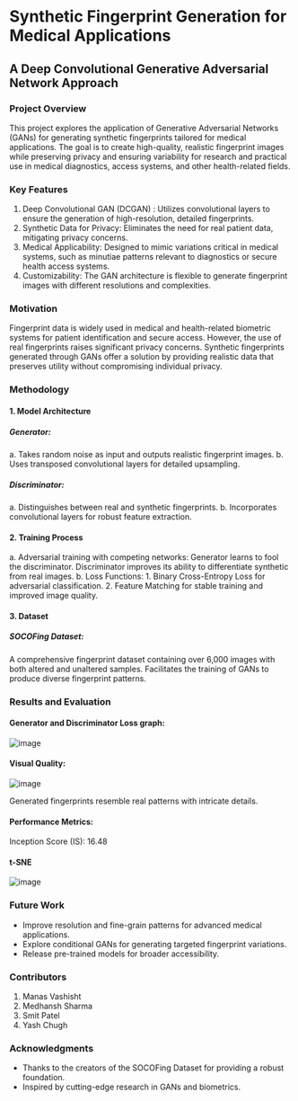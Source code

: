 # Synthetic Fingerprint Generation for Medical Applications
## A Deep Convolutional Generative Adversarial Network Approach
### Project Overview
This project explores the application of Generative Adversarial Networks (GANs) for generating synthetic fingerprints tailored for medical applications. The goal is to create high-quality, realistic fingerprint images while preserving privacy and ensuring variability for research and practical use in medical diagnostics, access systems, and other health-related fields.

### Key Features
1. Deep Convolutional GAN (DCGAN) : Utilizes convolutional layers to ensure the generation of high-resolution, detailed fingerprints.
2. Synthetic Data for Privacy: Eliminates the need for real patient data, mitigating privacy concerns.
3. Medical Applicability: Designed to mimic variations critical in medical systems, such as minutiae patterns relevant to diagnostics or secure health access systems.
4. Customizability: The GAN architecture is flexible to generate fingerprint images with different resolutions and complexities.

### Motivation
Fingerprint data is widely used in medical and health-related biometric systems for patient identification and secure access. However, the use of real fingerprints raises significant privacy concerns. Synthetic fingerprints generated through GANs offer a solution by providing realistic data that preserves utility without compromising individual privacy.

### Methodology
#### 1. Model Architecture
##### Generator:
a. Takes random noise as input and outputs realistic fingerprint images.
b. Uses transposed convolutional layers for detailed upsampling.
##### Discriminator:
a. Distinguishes between real and synthetic fingerprints.
b. Incorporates convolutional layers for robust feature extraction.

#### 2. Training Process
a. Adversarial training with competing networks: Generator learns to fool the discriminator. Discriminator improves its ability to differentiate synthetic from real images.
b. Loss Functions:
    1. Binary Cross-Entropy Loss for adversarial classification.
    2. Feature Matching for stable training and improved image quality.

#### 3. Dataset
##### SOCOFing Dataset:
A comprehensive fingerprint dataset containing over 6,000 images with both altered and unaltered samples.
Facilitates the training of GANs to produce diverse fingerprint patterns.

### Results and Evaluation
#### Generator and Discriminator Loss graph:
![image](https://github.com/user-attachments/assets/416b02d1-be06-42f9-a824-739147f546ca)

#### Visual Quality:
![image](https://github.com/user-attachments/assets/cbfb53ff-58c0-466d-90d5-48c8478f8e93)

Generated fingerprints resemble real patterns with intricate details.
#### Performance Metrics:
Inception Score (IS): 16.48

#### t-SNE 
![image](https://github.com/user-attachments/assets/aab54bcd-7b85-4d1c-bdcb-42dd7e38f820)

### Future Work
- Improve resolution and fine-grain patterns for advanced medical applications.
- Explore conditional GANs for generating targeted fingerprint variations.
- Release pre-trained models for broader accessibility.

### Contributors
1. Manas Vashisht
2. Medhansh Sharma
3. Smit Patel
4. Yash Chugh

### Acknowledgments
- Thanks to the creators of the SOCOFing Dataset for providing a robust foundation.
- Inspired by cutting-edge research in GANs and biometrics.


